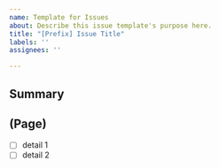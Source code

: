 ```yaml
---
name: Template for Issues
about: Describe this issue template's purpose here.
title: "[Prefix] Issue Title"
labels: ''
assignees: ''

---
```


## Summary

## (Page)
- [ ] detail 1
- [ ] detail 2

